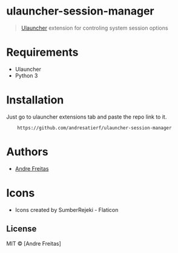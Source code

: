 # ulauncher-session-manager  

> [Ulauncher](https://ulauncher.io) extension for controling system session options

# Requirements

- Ulauncher
- Python 3

# Installation

Just go to ulauncher extensions tab and paste the repo link to it.

```
    https://github.com/andresatierf/ulauncher-session-manager
```

# Authors
- [Andre Freitas](https://github.com/andresatierf)

# Icons
- Icons created by SumberRejeki - Flaticon

## License

MIT &copy; [Andre Freitas]
